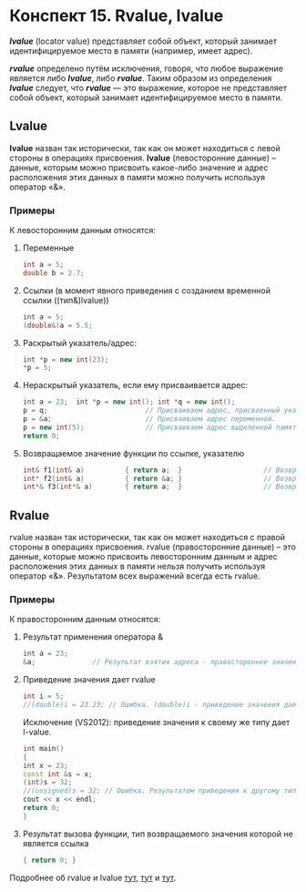 # Конспект 15. Rvalue, lvalue
***lvalue*** (locator value) представляет собой объект, который занимает идентифицируемое место в памяти (например, имеет адрес).

***rvalue*** определено путём исключения, говоря, что любое выражение является либо ***lvalue***, либо ***rvalue***. Таким образом из определения ***lvalue*** следует, что ***rvalue*** — это выражение, которое не представляет собой объект, который занимает идентифицируемое место в памяти.
## Lvalue
**lvalue** назван так исторически, так как он может находиться с левой стороны в операциях присвоения.
**lvalue** (левосторонние данные) – данные, которым можно присвоить какое-либо значение и адрес расположения этих данных в памяти можно получить используя оператор «&».
### Примеры
К левосторонним данным относятся:
1. Переменные
   ```c++ 
   int a = 5;
   double b = 2.7;
2. Ссылки (в момент явного приведения с созданием временной ссылки ((тип&)lvalue))
   ```c++
   int a = 5;
   (double&)a = 5.5;
3. Раскрытый указатель/адрес: 
   ```c++ 
   int *p = new int(23);
   *p = 5;
4. Нераскрытый указатель, если ему присваивается адрес:
   ```c++
   int a = 23;  int *p = new int(); int *q = new int();
   p = q;                        // Присваиваем адрес, присвоенный указателю q.
   p = &a;                       // Присваиваем адрес переменной.
   p = new int(5);               // Присваиваем адрес выделенной памяти.
   return 0;
5. Возвращаемое значение функции по ссылке, указателю
   ```c++
   int& f1(int& a)          { return a;  }                    // Возвращает ссылочную переменную.
   int* f2(int& a)          { return &a; }                    // Возвращает адрес, на который ссылается ссылка.
   int*& f3(int*& a)        { return a;  }                    // Возвращает ссылочную переменную указатель.


## Rvalue
rvalue назван так исторически, так как он может находиться с правой стороны в операциях присвоения. 
rvalue (правосторонние данные) – это данные, которые можно присвоить левосторонним данным и адрес расположения этих данных в памяти нельзя получить используя оператор «&».
Результатом всех выражений всегда есть rvalue. 

### Примеры
К правосторонним данным относятся:
1. Результат применения оператора &
   ```c++
   int a = 23;
   &a;              // Результат взятия адреса - правостороннее значение.
2. Приведение значения дает rvalue
   ```c++
   int i = 5;
   //(double)i = 23.23; // Ошибка. (double)i - приведение значения дает r-value.
   ```
   Исключение (VS2012): приведение значения к своему же типу дает l-value.
   ```c++
   int main()
   {
   int x = 23;
   const int &s = x;
   (int)s = 32;
   //(unsigned)s = 32; // Ошибка. Результатом приведения к другому типу является r-value.
   cout << x << endl;
   return 0;
   }
3. Результат вызова функции, тип возвращаемого значения которой не является ссылка
   ```c++ int r()                                   // Возвращает rvalue
   { return 0; }
Подробнее об rvalue и lvalue [тут](https://habr.com/ru/post/348198/), [тут](http://enotcpp.blogspot.com/2012/06/l-valuer-value.html) и [тут]().

